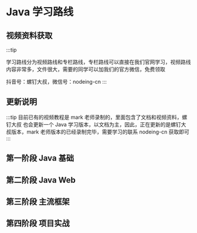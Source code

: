 # Java 学习路线

## 视频资料获取

:::tip

学习路线分为视频路线和专栏路线，专栏路线可以直接在我们官网学习，视频路线内容非常多，文件很大，需要的同学可以加我们的官方微信，免费领取

抖音号：螺钉大叔，微信号：nodeing-cn
:::

## 更新说明

:::tip
目前已有的视频教程是 mark 老师录制的，里面包含了文档和视频资料，螺钉大叔 也会更新一个 Java 学习版本，以文档为主，因此，正在更新的是螺钉大叔版本，mark 老师版本的已经录制完毕，需要学习的联系 nodeing-cn 获取即可
:::

## 第一阶段 Java 基础

## 第二阶段 Java Web

## 第三阶段 主流框架

## 第四阶段 项目实战
